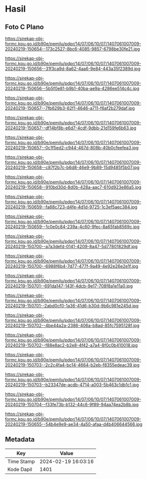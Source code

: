 # Hasil

## Foto C Plano

https://sirekap-obj-formc.kpu.go.id/b90e/pemilu/pdpr/14/07/06/10/07/1407061007009-20240219-150654--173c2527-8bc6-4085-9857-6798be30fe21.jpg

https://sirekap-obj-formc.kpu.go.id/b90e/pemilu/pdpr/14/07/06/10/07/1407061007009-20240219-150656--31f3ca9d-8a62-4aa6-9e84-443a35f2389d.jpg

https://sirekap-obj-formc.kpu.go.id/b90e/pemilu/pdpr/14/07/06/10/07/1407061007009-20240219-150656--5b5f0e81-b9b1-40ba-ae9a-4286ee514c4c.jpg

https://sirekap-obj-formc.kpu.go.id/b90e/pemilu/pdpr/14/07/06/10/07/1407061007009-20240219-150657--7fb629b3-62f1-4646-a711-f6af2b279daf.jpg

https://sirekap-obj-formc.kpu.go.id/b90e/pemilu/pdpr/14/07/06/10/07/1407061007009-20240219-150657--df14bf8b-e6d7-4cdf-9dbb-21d159fe6b63.jpg

https://sirekap-obj-formc.kpu.go.id/b90e/pemilu/pdpr/14/07/06/10/07/1407061007009-20240219-150657--0c1f5ed2-c944-467d-808b-40b0cfeefea3.jpg

https://sirekap-obj-formc.kpu.go.id/b90e/pemilu/pdpr/14/07/06/10/07/1407061007009-20240219-150658--c87f2b7c-b6d8-46e9-9b89-15d9485f5b07.jpg

https://sirekap-obj-formc.kpu.go.id/b90e/pemilu/pdpr/14/07/06/10/07/1407061007009-20240219-150658--910bd30d-8d0b-428a-aac7-610d923e86a5.jpg

https://sirekap-obj-formc.kpu.go.id/b90e/pemilu/pdpr/14/07/06/10/07/1407061007009-20240219-150659--fa88c723-d4fe-4d1d-9725-1c3ef5aec384.jpg

https://sirekap-obj-formc.kpu.go.id/b90e/pemilu/pdpr/14/07/06/10/07/1407061007009-20240219-150659--1c0e0c84-239a-4c60-9fec-8a65fab8569c.jpg

https://sirekap-obj-formc.kpu.go.id/b90e/pemilu/pdpr/14/07/06/10/07/1407061007009-20240219-150700--a7a3defd-0141-4209-8a47-5d77801829df.jpg

https://sirekap-obj-formc.kpu.go.id/b90e/pemilu/pdpr/14/07/06/10/07/1407061007009-20240219-150700--6988f6b4-7d77-477f-9a49-4e92e26e2e1f.jpg

https://sirekap-obj-formc.kpu.go.id/b90e/pemilu/pdpr/14/07/06/10/07/1407061007009-20240219-150701--691da147-143f-4dcb-9e17-708f8a1e11a0.jpg

https://sirekap-obj-formc.kpu.go.id/b90e/pemilu/pdpr/14/07/06/10/07/1407061007009-20240219-150701--2abd0cf0-1a36-41d6-b30d-9b6c981e245d.jpg

https://sirekap-obj-formc.kpu.go.id/b90e/pemilu/pdpr/14/07/06/10/07/1407061007009-20240219-150702--4be44a2a-2386-406a-b8ad-85fc7595128f.jpg

https://sirekap-obj-formc.kpu.go.id/b90e/pemilu/pdpr/14/07/06/10/07/1407061007009-20240219-150702--f88e8ac2-b2e8-4f42-a7a4-8f0c0b410018.jpg

https://sirekap-obj-formc.kpu.go.id/b90e/pemilu/pdpr/14/07/06/10/07/1407061007009-20240219-150703--2c2c4fa4-bc14-4664-b2eb-f8355edeac39.jpg

https://sirekap-obj-formc.kpu.go.id/b90e/pemilu/pdpr/14/07/06/10/07/1407061007009-20240219-150703--b23347de-acdb-4714-a003-5b463c1db1c1.jpg

https://sirekap-obj-formc.kpu.go.id/b90e/pemilu/pdpr/14/07/06/10/07/1407061007009-20240219-150704--f33fe73b-b132-44c6-9f89-94aa74ea2b8b.jpg

https://sirekap-obj-formc.kpu.go.id/b90e/pemilu/pdpr/14/07/06/10/07/1407061007009-20240219-150655--54b4e9e9-ae34-4a50-afaa-d4b406644566.jpg


## Metadata

| Key        | Value               |
| ---------- | ------------------- |
| Time Stamp | 2024-02-19 16:03:16 |
| Kode Dapil | 1401                |



